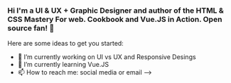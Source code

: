 ### Hi I'm a UI & UX + Graphic Designer and author of the HTML & CSS Mastery For web. Cookbook and Vue.JS in Action. Open source fan! 👋



Here are some ideas to get you started:

- 🔭 I’m currently working on UI vs UX and Responsive Desings
- 🌱 I’m currently learning Vue.JS
- 📫 How to reach me: social media or email
-->
